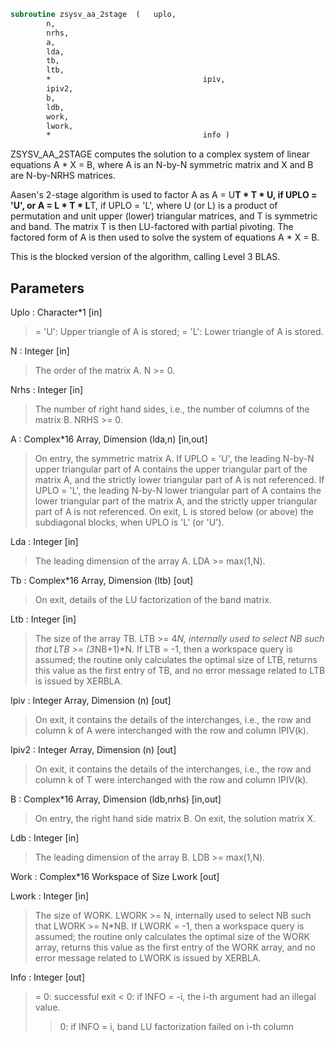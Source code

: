 ```fortran
subroutine zsysv_aa_2stage	(	uplo,
		n,
		nrhs,
		a,
		lda,
		tb,
		ltb,
		*                                  ipiv,
		ipiv2,
		b,
		ldb,
		work,
		lwork,
		*                                  info )
```

 ZSYSV_AA_2STAGE computes the solution to a complex system of
 linear equations
    A * X = B,
 where A is an N-by-N symmetric matrix and X and B are N-by-NRHS
 matrices.

 Aasen's 2-stage algorithm is used to factor A as
    A = U**T * T * U,  if UPLO = 'U', or
    A = L * T * L**T,  if UPLO = 'L',
 where U (or L) is a product of permutation and unit upper (lower)
 triangular matrices, and T is symmetric and band. The matrix T is
 then LU-factored with partial pivoting. The factored form of A
 is then used to solve the system of equations A * X = B.

 This is the blocked version of the algorithm, calling Level 3 BLAS.

## Parameters
Uplo : Character*1 [in]
> = 'U':  Upper triangle of A is stored;
> = 'L':  Lower triangle of A is stored.

N : Integer [in]
> The order of the matrix A.  N >= 0.

Nrhs : Integer [in]
> The number of right hand sides, i.e., the number of columns
> of the matrix B.  NRHS >= 0.

A : Complex*16 Array, Dimension (lda,n) [in,out]
> On entry, the symmetric matrix A.  If UPLO = 'U', the leading
> N-by-N upper triangular part of A contains the upper
> triangular part of the matrix A, and the strictly lower
> triangular part of A is not referenced.  If UPLO = 'L', the
> leading N-by-N lower triangular part of A contains the lower
> triangular part of the matrix A, and the strictly upper
> triangular part of A is not referenced.
> On exit, L is stored below (or above) the subdiagonal blocks,
> when UPLO  is 'L' (or 'U').

Lda : Integer [in]
> The leading dimension of the array A.  LDA >= max(1,N).

Tb : Complex*16 Array, Dimension (ltb) [out]
> On exit, details of the LU factorization of the band matrix.

Ltb : Integer [in]
> The size of the array TB. LTB >= 4*N, internally
> used to select NB such that LTB >= (3*NB+1)*N.
> If LTB = -1, then a workspace query is assumed; the
> routine only calculates the optimal size of LTB,
> returns this value as the first entry of TB, and
> no error message related to LTB is issued by XERBLA.

Ipiv : Integer Array, Dimension (n) [out]
> On exit, it contains the details of the interchanges, i.e.,
> the row and column k of A were interchanged with the
> row and column IPIV(k).

Ipiv2 : Integer Array, Dimension (n) [out]
> On exit, it contains the details of the interchanges, i.e.,
> the row and column k of T were interchanged with the
> row and column IPIV(k).

B : Complex*16 Array, Dimension (ldb,nrhs) [in,out]
> On entry, the right hand side matrix B.
> On exit, the solution matrix X.

Ldb : Integer [in]
> The leading dimension of the array B.  LDB >= max(1,N).

Work : Complex*16 Workspace of Size Lwork [out]

Lwork : Integer [in]
> The size of WORK. LWORK >= N, internally used to select NB
> such that LWORK >= N*NB.
> If LWORK = -1, then a workspace query is assumed; the
> routine only calculates the optimal size of the WORK array,
> returns this value as the first entry of the WORK array, and
> no error message related to LWORK is issued by XERBLA.

Info : Integer [out]
> = 0:  successful exit
> < 0:  if INFO = -i, the i-th argument had an illegal value.
> > 0:  if INFO = i, band LU factorization failed on i-th column

